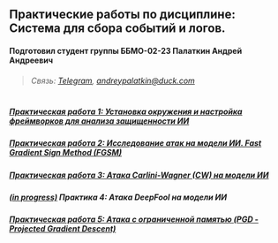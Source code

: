 ## Практические работы по дисциплине: Система для сбора событий и логов.

#### Подготовил студент группы ББМО-02-23 Палаткин Андрей Андреевич

>######  Связь: [Telegram](https://t.me/aapalatkin), andreypalatkin@duck.com    
#
##### [Практическая работа 1: Установка окружения и настройка фреймворков для анализа защищенности ИИ](ПР1)
##### [Практическая работа 2: Исследование атак на модели ИИ. Fast Gradient Sign Method (FGSM)](ПР2)
##### [Практическая работа 3: Атака Carlini-Wagner (CW) на модели ИИ](ПР3)
##### *<ins>(in progress)</ins>* Практика 4: Атака DeepFool на модели ИИ  
##### [Практическая работа 5: Атака с ограниченной памятью (PGD - Projected Gradient Descent)](ПР5)
